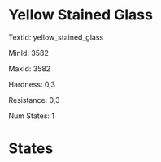 # Yellow Stained Glass

TextId: yellow_stained_glass

MinId: 3582

MaxId: 3582

Hardness: 0,3

Resistance: 0,3


Num States: 1

# States
```

```